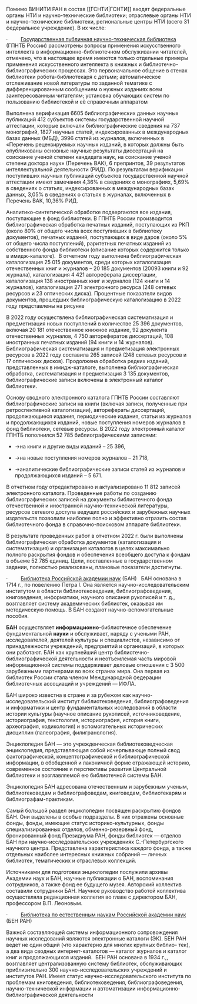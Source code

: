 Помимо ВИНИТИ РАН в состав [[ГСНТИ|ГСНТИ]] входят федеральные органы НТИ и научно-технические библиотеки; отраслевые органы НТИ и научно-технические библиотеки, региональные центры НТИ (всего 31 федеральное учреждение). В их числе:

·         [Государственная публичная научно-техническая библиотека](http://www.gpntb.ru/) (ГПНТБ России)
рассмотрены вопросы применения искусственного интеллекта в информационно-библиотечном обслуживании читателей, отмечено, что в настоящее время имеются только отдельные примеры применения искусственного интеллекта в книжных и библиотечно-библиографических процессах. Это первоначальное общение в стенах библиотеки робота-библиотекаря с детьми; автоматическое отслеживание новой литературы по заданной тематике с дифференцированным сообщением о нужных изданиях всем заинтересованным читателям; установка обучающих систем по пользованию библиотекой и её справочным аппаратом

Выполнена верификация 6605 библиографических данных научных публикаций 412 субъектов системы государственной научной аттестации, которые включали библиографические сведения на 737 монографий, 1827 научных статей, индексированных в международных базах данных (МБД), 3996 статей из журналов, включенных в «Перечень рецензируемых научных изданий, в которых должны быть опубликованы основные научные результаты диссертаций на соискание ученой степени кандидата наук, на соискание ученой степени доктора наук» (Перечень ВАК), 6 препринтов, 39 результатов интеллектуальной деятельности (РИД). По результатам верификации поступивших научных публикаций субъектов государственной научной аттестации имеют замечания 4,36% в сведениях о монографиях, 5,69% в сведениях о статьях, индексированных в международных базах данных, 3,05% в сведениях о статьях в журналах, включенных в Перечень ВАК, 10,36% РИД.

Аналитико-синтетической обработке подвергаются все издания, поступающие в фонд библиотеки. В ГПНТБ России производится библиографическая обработка печатных изданий, поступающих из РКП (около 80% от общего числа всех поступивших в библиотеку документов), печатных изданий, поступающих в виде даров (около 5% от общего числа поступлений), раритетных печатных изданий из собственного фонда библиотеки (описание которых содержится только в имидж-каталоге).  В отчетном году выполнена библиографическая каталогизация 25 015 документов, среди которых каталогизация отечественных книг и журналов – 20 185 документов (20093 книги и 92 журнала), каталогизация 4 421 автореферата диссертации, каталогизация 138 иностранных книг и журналов (124 книги и 14 журналов), каталогизация 271 электронного ресурса (248 сетевых ресурсов и 23 оптических диска). Процентные показатели видов документов, прошедших библиографическую каталогизацию в 2022 году представлены на рисунке

В 2022 году осуществлена библиографическая систематизация и предметизация новых поступлений в количестве 25 396 документов, включая 20 181 отечественное книжное издание, 92 документа отечественных журналов, 4 750 авторефератов диссертаций, 108 иностранных печатных изданий (94 книги и 14 журналов). Библиографическая систематизация и предметизация электронных ресурсов в 2022 году составила 265 записей (248 сетевых ресурсов и 17 оптических дисков). Продолжена обработка редких изданий, представленных в имидж-каталоге, выполнена библиографическая обработка, систематизация и предметизация 3 135 документов, библиографические записи включены в электронный каталог библиотеки.

Основу сводного электронного каталога ГПНТБ России составляют библиографические записи на книги (включая записи, полученные при ретроспективной каталогизации), авторефераты диссертаций, продолжающиеся издания, периодические издания, статьи из журналов и продолжающихся изданий, новые поступления номеров журналов в фонд библиотеки, сетевые ресурсы. В 2022 году электронный каталог ГПНТБ пополнился 52 785 библиографическими записями:

- →на книги и другие виды изданий – 25 396,
    
- →на новые поступления номеров журналов – 21 718,
    
- →аналитические библиографические записи статей из журналов и продолжающихся изданий – 5 671.
    

В отчетном году отредактировано и актуализировано 11 812 записей электронного каталога. Проведенные работы по созданию библиографических записей на документы библиотечного фонда отечественной и иностранной научно-технической литературы, ресурсов сетевого доступа ведущих российских и зарубежных научных издательств позволили наиболее полно и эффективно отразить состав библиотечного фонда в справочно-поисковом аппарате библиотеки.

В результате проведенных работ в отчетном 2022 г. были выполнены библиографическая обработка документов (каталогизация и систематизация) и организация каталогов в целях максимально полного раскрытия фондов и обеспечения всеобщего доступа к фондам в объеме 52 785 единиц. Цели, поставленные в государственном задании, полностью реализованы, плановые показатели достигнуты.

·         [Библиотека Российской академии наук](mailto:ban@info.rast.spb.ru) (БАН)
  БАН основана в 1714 г., по повелению Петра I. Она является научно-исследовательским институтом в об­ласти библиотековедения, библиографоведения, книговедения, ин­форматики, научного описания рукописей и т. д., возглавляет систему академических библиотек, оказывая им методическую помощь. В БАН создают научно-вспомогательные пособия.

**БАН** осуществляет **информационно**-библиотечное обеспечение фундаментальной **науки** и обслуживает, наряду с учеными РАН, исследователей, деятелей культуры и специалистов, независимо от принадлежности учреждений, предприятий и организаций, в которых они работают.
БАН как крупнейший центр библиотечно-библиографической деятельности и неотъемлемая часть мировой информационной системы поддерживает деловые отношения с 3 500 зарубежными партнерами во всех странах мира. Она первая из библиотек России стала членом Международной федерации библиотечных ассоциаций и учреждений — ИФЛА.

БАН широко известна в стране и за рубежом как научно-исследовательский институт библиотековедения, библиографоведения и информатики и центр фундаментальных исследований в области истории культуры (научное описание рукописей, источниковедение, историография, текстология, историография, история книги, археография, кодикология) и вспомогательных исторических дисциплин (палеография, филигранология).

Энциклопедия БАН — это учрежденческая библиотековедческая энциклопедия, представляющая собой исчерпывающе полный свод фактографической, концептографической и библиографической информации, в обобщенной и лаконичной форме отражающей историю, современное состояние и перспективы развития Центральной библиотеки и возглавляемой ею библиотечной системы БАН.

Энциклопедия БАН адресована отечественным и зарубежным ученым, библиотековедам и библиографоведам, книговедам, библиотекарям и библиографам-практикам.

Самый большой раздел энциклопедии посвящен раскрытию фондов БАН. Они выделены в особые подразделы. В них отражены основные фонды, фонды, имеющие статус историко-культурных, фонды специализированных отделов, обменно-резервный фонд, бронированный фонд Президиума РАН, фонды библиотек — отделов БАН при научно-исследовательских учреждениях С.-Петербургского научного центра. Представлена характеристика каждого фонда, а также отдельных наиболее интересных книжных собраний — личных библиотек, тематических и отраслевых коллекций.

Источниками для подготовки энциклопедии послужили архивы Академии наук и БАН, научные публикации о БАН, воспоминания сотрудников, а также фонд ее будущего музея. Авторский коллектив составили сотрудники БАН. Научное руководство работой коллектива осуществляла редакционная коллегия во главе с директором БАН, профессором В.П. Леоновым.

·         [Библиотека по естественным наукам Российской академии наук](http://ben.irex.ru/) (БЕН РАН)

Важной составляющей системы информационного сопровождения научных исследований являются
электронные каталоги (ЭК). БЕН РАН ведет не один общий (что характерно для многих крупных библио-
тек), а два вида сводных интернет-каталогов — каталог журналов и каталог книг и продолжающихся
изданий.
 БЕН РАН основана в 1934 г.,, возглавляет централизованную систему библиотек, обслуживающих приблизительно 300 научно-исследовательских учреждений и институтов РАН. Имеет статус научно-исследовательского института по проблемам книговедения, библиотековедения, библиографоведения, научно-технической инфор­мации и автоматизации информационно-библиографической деятель­ности